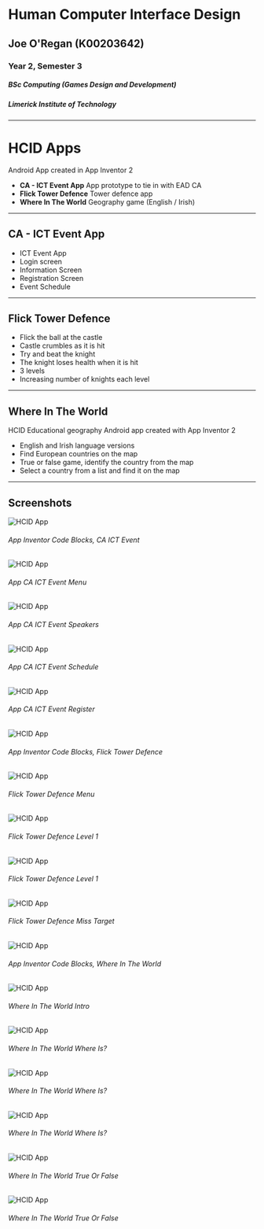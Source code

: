 # Human Computer Interface Design
## Joe O'Regan (K00203642)
### Year 2, Semester 3
##### BSc Computing (Games Design and Development)
##### Limerick Institute of Technology

---

# HCID Apps

Android App created in App Inventor 2

* **CA - ICT Event App** App prototype to tie in with EAD CA
* **Flick Tower Defence** Tower defence app
* **Where In The World** Geography game (English / Irish)

---

## CA - ICT Event App

* ICT Event App
* Login screen
* Information Screen
* Registration Screen
* Event Schedule

---

## Flick Tower Defence

* Flick the ball at the castle
* Castle crumbles as it is hit
* Try and beat the knight
* The knight loses health when it is hit
* 3 levels
* Increasing number of knights each level

---

## Where In The World

HCID Educational geography Android app created with App Inventor 2
* English and Irish language versions
* Find European countries on the map
* True or false game, identify the country from the map
* Select a country from a list and find it on the map

---

## Screenshots

![HCID App](https://raw.githubusercontent.com/joeaoregan/LIT-Yr2-S4-HCID/master/Screenshots/ca1-blocks.jpg "HCID App")
###### App Inventor Code Blocks, CA ICT Event
![HCID App](https://raw.githubusercontent.com/joeaoregan/LIT-Yr2-S4-HCID/master/Screenshots/ca2_20190208-195709.png "HCID App")
###### App CA ICT Event Menu
![HCID App](https://raw.githubusercontent.com/joeaoregan/LIT-Yr2-S4-HCID/master/Screenshots/ca3_20190208-195719.png "HCID App")
###### App CA ICT Event Speakers
![HCID App](https://raw.githubusercontent.com/joeaoregan/LIT-Yr2-S4-HCID/master/Screenshots/ca4_20190208-195728.jpg "HCID App")
###### App CA ICT Event Schedule
![HCID App](https://raw.githubusercontent.com/joeaoregan/LIT-Yr2-S4-HCID/master/Screenshots/ca5_20190208-195735.png "HCID App")
###### App CA ICT Event Register

![HCID App](https://raw.githubusercontent.com/joeaoregan/LIT-Yr2-S4-HCID/master/Screenshots/ftd1-blocks.png "HCID App")
###### App Inventor Code Blocks, Flick Tower Defence
![HCID App](https://raw.githubusercontent.com/joeaoregan/LIT-Yr2-S4-HCID/master/Screenshots/ftd2_20170328-215013.png "HCID App")
###### Flick Tower Defence Menu
![HCID App](https://raw.githubusercontent.com/joeaoregan/LIT-Yr2-S4-HCID/master/Screenshots/ftd3_20170328-215246.png "HCID App")
###### Flick Tower Defence Level 1
![HCID App](https://raw.githubusercontent.com/joeaoregan/LIT-Yr2-S4-HCID/master/Screenshots/ftd4_20170328-215249.png "HCID App")
###### Flick Tower Defence Level 1
![HCID App](https://raw.githubusercontent.com/joeaoregan/LIT-Yr2-S4-HCID/master/Screenshots/ftd5_20170328-215255.png "HCID App")
###### Flick Tower Defence Miss Target

![HCID App](https://raw.githubusercontent.com/joeaoregan/LIT-Yr2-S4-HCID/master/Screenshots/witw1-blocks.png "HCID App")
###### App Inventor Code Blocks, Where In The World
![HCID App](https://raw.githubusercontent.com/joeaoregan/LIT-Yr2-S4-HCID/master/Screenshots/witw2-menu_20170328-213135.png "HCID App")
###### Where In The World Intro
![HCID App](https://raw.githubusercontent.com/joeaoregan/LIT-Yr2-S4-HCID/master/Screenshots/witw3-game1_20170328-213142.png "HCID App")
###### Where In The World Where Is?
![HCID App](https://raw.githubusercontent.com/joeaoregan/LIT-Yr2-S4-HCID/master/Screenshots/witw4-game1_20170328-213147.png "HCID App")
###### Where In The World Where Is?
![HCID App](https://raw.githubusercontent.com/joeaoregan/LIT-Yr2-S4-HCID/master/Screenshots/witw5-game1_20170328-213151.png "HCID App")
###### Where In The World Where Is?
![HCID App](https://raw.githubusercontent.com/joeaoregan/LIT-Yr2-S4-HCID/master/Screenshots/witw6-game2_20170328-213201.png "HCID App")
###### Where In The World True Or False
![HCID App](https://raw.githubusercontent.com/joeaoregan/LIT-Yr2-S4-HCID/master/Screenshots/witw7-game2_20170328-213206.png "HCID App")
###### Where In The World True Or False

